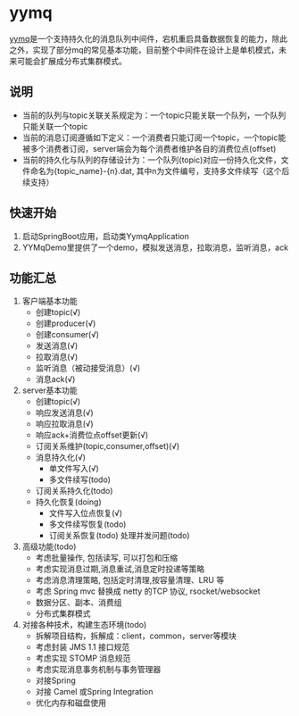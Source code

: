 # yymq
[yymq](https://github.com/XianReallyHot-ZZH/yymq)是一个支持持久化的消息队列中间件，宕机重启具备数据恢复的能力，除此之外，实现了部分mq的常见基本功能，目前整个中间件在设计上是单机模式，未来可能会扩展成分布式集群模式。

## 说明
* 当前的队列与topic关联关系规定为：一个topic只能关联一个队列，一个队列只能关联一个topic
* 当前的消息订阅遵循如下定义：一个消费者只能订阅一个topic，一个topic能被多个消费者订阅，server端会为每个消费者维护各自的消费位点(offset)
* 当前的持久化与队列的存储设计为：一个队列(topic)对应一份持久化文件，文件命名为{topic_name}-{n}.dat, 其中n为文件编号，支持多文件续写（这个后续支持）


## 快速开始
1. 启动SpringBoot应用，启动类YymqApplication
2. YYMqDemo里提供了一个demo，模拟发送消息，拉取消息，监听消息，ack


## 功能汇总
1. 客户端基本功能
    * 创建topic(√)
    * 创建producer(√)
    * 创建consumer(√)
    * 发送消息(√)
    * 拉取消息(√)
    * 监听消息（被动接受消息）(√)
    * 消息ack(√)
2. server基本功能
    * 创建topic(√)
    * 响应发送消息(√)
    * 响应拉取消息(√)
    * 响应ack+消费位点offset更新(√)
    * 订阅关系维护(topic,consumer,offset)(√)
    * 消息持久化(√)
        * 单文件写入(√)
        * 多文件续写(todo)
    * 订阅关系持久化(todo)
    * 持久化恢复(doing)
        * 文件写入位点恢复(√)
        * 多文件续写恢复(todo)
        * 订阅关系恢复(todo)
    处理并发问题(todo)
3. 高级功能(todo)
    * 考虑批量操作, 包括读写, 可以打包和压缩
    * 考虑实现消息过期,消息重试,消息定时投递等策略
    * 考虑消息清理策略, 包括定时清理,按容量清理、LRU 等
    * 考虑 Spring mvc 替换成 netty 的TCP 协议, rsocket/websocket
    * 数据分区、副本、消费组
    * 分布式集群模式
4. 对接各种技术，构建生态环境(todo)
    * 拆解项目结构，拆解成：client，common，server等模块
    * 考虑封装 JMS 1.1 接口规范
    * 考虑实现 STOMP 消息规范
    * 考虑实现消息事务机制与事务管理器
    * 对接Spring
    * 对接 Camel 或Spring Integration
    * 优化内存和磁盘使用



